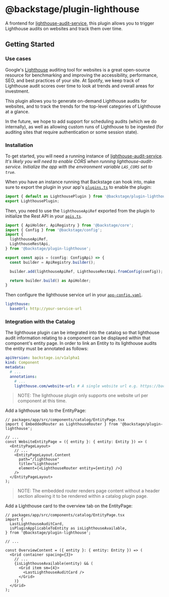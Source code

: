 # @backstage/plugin-lighthouse

A frontend for [lighthouse-audit-service](https://github.com/spotify/lighthouse-audit-service), this plugin allows you to trigger Lighthouse audits on websites and track them over time.

## Getting Started

### Use cases

Google's [Lighthouse](https://developers.google.com/web/tools/lighthouse) auditing tool for websites
is a great open-source resource for benchmarking and improving the accessibility, performance, SEO, and best practices of your site.
At Spotify, we keep track of Lighthouse audit scores over time to look at trends and overall areas for investment.

This plugin allows you to generate on-demand Lighthouse audits for websites, and to track the trends for the
top-level categories of Lighthouse at a glance.

In the future, we hope to add support for scheduling audits (which we do internally), as well as allowing
custom runs of Lighthouse to be ingested (for auditing sites that require authentication or some session state).

### Installation

To get started, you will need a running instance of [lighthouse-audit-service](https://github.com/spotify/lighthouse-audit-service).
_It's likely you will need to enable CORS when running lighthouse-audit-service. Initialize the app
with the environment variable `LAS_CORS` set to `true`._

When you have an instance running that Backstage can hook into, make sure to export the plugin in
your app's [`plugins.ts`](https://github.com/backstage/backstage/blob/master/packages/app/src/plugins.ts)
to enable the plugin:

```js
import { default as LighthousePlugin } from '@backstage/plugin-lighthouse';
export LighthousePlugin;
```

Then, you need to use the `lighthouseApiRef` exported from the plugin to initialize the Rest API in
your [`apis.ts`](https://github.com/backstage/backstage/blob/master/packages/app/src/apis.ts).

```js
import { ApiHolder, ApiRegistry } from '@backstage/core';
import { Config } from '@backstage/config';
import {
  lighthouseApiRef,
  LighthouseRestApi,
} from '@backstage/plugin-lighthouse';

export const apis = (config: ConfigApi) => {
  const builder = ApiRegistry.builder();

  builder.add(lighthouseApiRef, LighthouseRestApi.fromConfig(config));

  return builder.build() as ApiHolder;
}
```

Then configure the lighthouse service url in your [`app-config.yaml`](https://github.com/backstage/backstage/blob/master/app-config.yaml).

```yaml
lighthouse:
  baseUrl: http://your-service-url
```

### Integration with the Catalog

The lighthouse plugin can be integrated into the catalog so that lighthouse audit information relating to a component
can be displayed within that component's entity page. In order to link an Entity to its lighthouse audits the entity
must be annotated as follows:

```yaml
apiVersion: backstage.io/v1alpha1
kind: Component
metadata:
  # ...
  annotations:
    # ...
    lighthouse.com/website-url: # A single website url e.g. https://backstage.io/
```

> NOTE: The lighthouse plugin only supports one website url per component at this time.

Add a lighthouse tab to the EntityPage:

```tsx
// packages/app/src/components/catalog/EntityPage.tsx
import { EmbeddedRouter as LighthouseRouter } from '@backstage/plugin-lighthouse';

// ...
const WebsiteEntityPage = ({ entity }: { entity: Entity }) => (
  <EntityPageLayout>
    // ...
    <EntityPageLayout.Content
      path="/lighthouse"
      title="Lighthouse"
      element={<LighthouseRouter entity={entity} />}
    />
  </EntityPageLayout>
);
```

> NOTE: The embedded router renders page content without a header section allowing it to be rendered within a
> catalog plugin page.

Add a Lighthouse card to the overview tab on the EntityPage:

```tsx
// packages/app/src/components/catalog/EntityPage.tsx
import {
  LastLighthouseAuditCard,
  isPluginApplicableToEntity as isLighthouseAvailable,
} from '@backstage/plugin-lighthouse';

// ...

const OverviewContent = ({ entity }: { entity: Entity }) => (
  <Grid container spacing={3}>
    // ...
    {isLighthouseAvailable(entity) && (
      <Grid item sm={4}>
        <LastLighthouseAuditCard />
      </Grid>
    )}
  </Grid>
);
```
